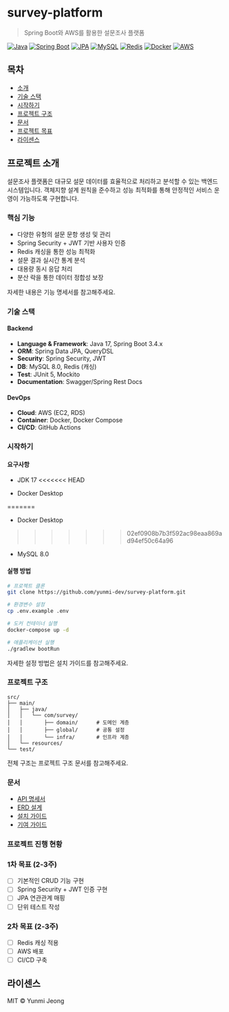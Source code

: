 # survey-platform

> Spring Boot와 AWS를 활용한 설문조사 플랫폼

[![Java](https://img.shields.io/badge/Java-17-007396?logo=java)](https://adoptium.net/)
[![Spring Boot](https://img.shields.io/badge/Spring_Boot-3.4.2-6DB33F?logo=springboot)](https://spring.io/projects/spring-boot)
[![JPA](https://img.shields.io/badge/JPA-3.2.x-6DB33F?logo=hibernate)](https://spring.io/projects/spring-data-jpa)
[![MySQL](https://img.shields.io/badge/MySQL-8.0-4479A1?logo=mysql&logoColor=white)](https://www.mysql.com/)
[![Redis](https://img.shields.io/badge/Redis-7.0-DC382D?logo=redis&logoColor=white)](https://redis.io/)
[![Docker](https://img.shields.io/badge/Docker-24.0.5-2496ED?logo=docker&logoColor=white)](https://www.docker.com/)
[![AWS](https://img.shields.io/badge/AWS-EC2_&_RDS-232F3E?logo=amazonaws)](https://aws.amazon.com/)


## 목차
- [소개](#프로젝트-소개)
- [기술 스택](#기술-스택)
- [시작하기](#실행-방법)
- [프로젝트 구조](#프로젝트-구조)
- [문서](#문서)
- [프로젝트 목표](#프로젝트-목표)
- [라이센스](#라이센스)


## 프로젝트 소개

설문조사 플랫폼은 대규모 설문 데이터를 효율적으로 처리하고 분석할 수 있는 백엔드 시스템입니다. 객체지향 설계 원칙을 준수하고 성능 최적화를 통해 안정적인 서비스 운영이 가능하도록 구현합니다.


### 핵심 기능
- 다양한 유형의 설문 문항 생성 및 관리
- Spring Security + JWT 기반 사용자 인증
- Redis 캐싱을 통한 성능 최적화
- 설문 결과 실시간 통계 분석
- 대용량 동시 응답 처리
- 분산 락을 통한 데이터 정합성 보장

자세한 내용은 기능 명세서를 참고해주세요.


### 기술 스택

#### Backend
- **Language & Framework**: Java 17, Spring Boot 3.4.x
- **ORM**: Spring Data JPA, QueryDSL
- **Security**: Spring Security, JWT
- **DB**: MySQL 8.0, Redis (캐싱)
- **Test**: JUnit 5, Mockito
- **Documentation**: Swagger/Spring Rest Docs

#### DevOps
- **Cloud**: AWS (EC2, RDS)
- **Container**: Docker, Docker Compose
- **CI/CD**: GitHub Actions


### 시작하기

#### 요구사항

- JDK 17
<<<<<<< HEAD

- Docker Desktop

=======
  
- Docker Desktop
  
>>>>>>> 02ef0908b7b3f592ac98eaa869ad94ef50c64a96
- MySQL 8.0

#### 실행 방법
```bash
# 프로젝트 클론
git clone https://github.com/yunmi-dev/survey-platform.git

# 환경변수 설정
cp .env.example .env

# 도커 컨테이너 실행
docker-compose up -d

# 애플리케이션 실행
./gradlew bootRun
```
자세한 설정 방법은 설치 가이드를 참고해주세요.


### 프로젝트 구조

```
src/
├── main/
│   ├── java/
│   │   └── com/survey/
│   │       ├── domain/      # 도메인 계층
│   │       ├── global/      # 공통 설정
│   │       └── infra/       # 인프라 계층
│   └── resources/
└── test/
```
전체 구조는 프로젝트 구조 문서를 참고해주세요.


### 문서
- [API 명세서](./docs/API_SPECIFICATION.md)
- [ERD 설계](./docs/ERD.md)
- [설치 가이드](./docs/INSTALLATION.md)
- [기여 가이드](./docs/CONTRIBUTING.md)


### 프로젝트 진행 현황

### 1차 목표 (2-3주)
- [ ] 기본적인 CRUD 기능 구현
- [ ] Spring Security + JWT 인증 구현
- [ ] JPA 연관관계 매핑
- [ ] 단위 테스트 작성

### 2차 목표 (2-3주)
- [ ] Redis 캐싱 적용
- [ ] AWS 배포
- [ ] CI/CD 구축

## 라이센스
MIT © Yunmi Jeong